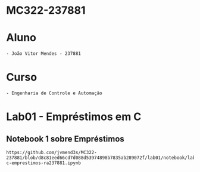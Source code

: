# MC322-237881

# Aluno

    - João Vitor Mendes - 237881

# Curso

    - Engenharia de Controle e Automação

# Lab01 - Empréstimos em C



## Notebook 1 sobre Empréstimos

    https://github.com/jvmend3s/MC322-237881/blob/d8c81eed66cd7d088d53974898b7835ab289072f/lab01/notebook/lab01-c-emprestimos-ra237881.ipynb

